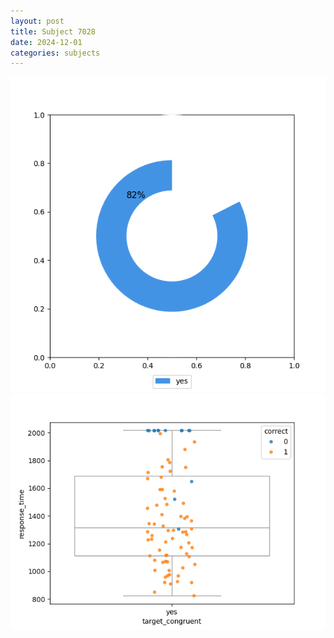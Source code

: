 ```yaml
---
layout: post
title: Subject 7028
date: 2024-12-01
categories: subjects
---
```


![](data/7028/run-3/7028_accuracy_target_congruence.png)
![](data/7028/run-3/7028_rt_congruence.png)
